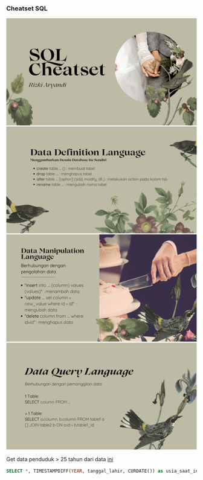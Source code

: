 ### Cheatset SQL
![1](./images/1.png)
![2](./images/2.png)
![3](./images/3.png)
![4](./images/4.png)


Get data penduduk > 25 tahun dari data [ini](https://github.com/insanalamin/IF214002/blob/main/pertemuan10/penduduk.sql)

```sql
SELECT *, TIMESTAMPDIFF(YEAR, tanggal_lahir, CURDATE()) as usia_saat_ini  FROM penduduk WHERE TIMESTAMPDIFF(YEAR, tanggal_lahir, CURDATE()) > 25 AND kode_kabupaten='3204';

```
